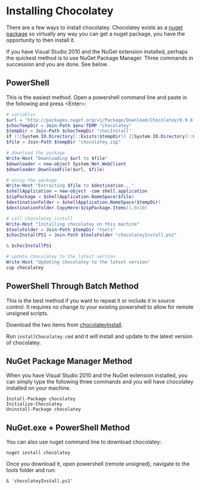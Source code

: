 # Installing Chocolatey
There are a few ways to install chocolatey. Chocolatey exists as a [nuget package](http://nuget.org/list/packages/chocolatey) so virtually any way you can get a nuget package, you have the opportunity to then install it.  

If you have Visual Studio 2010 and the NuGet extension installed, perhaps the quickest method is to use NuGet Package Manager. Three commands in succession and you are done. See below.  

## PowerShell
This is the easiest method. Open a powershell command line and paste in the following and press &lt;Enter&gt;:  
  
```powershell
# variables
$url = "http://packages.nuget.org/v1/Package/Download/Chocolatey/0.9.8.5"
$chocTempDir = Join-Path $env:TEMP "chocolatey"
$tempDir = Join-Path $chocTempDir "chocInstall"
if (![System.IO.Directory]::Exists($tempDir)) {[System.IO.Directory]::CreateDirectory($tempDir)}
$file = Join-Path $tempDir "chocolatey.zip"

# download the package
Write-Host "Downloading $url to $file"
$downloader = new-object System.Net.WebClient
$downloader.DownloadFile($url, $file)

# unzip the package
Write-Host "Extracting $file to $destination..."
$shellApplication = new-object -com shell.application 
$zipPackage = $shellApplication.NameSpace($file) 
$destinationFolder = $shellApplication.NameSpace($tempDir) 
$destinationFolder.CopyHere($zipPackage.Items(),0x10)

# call chocolatey install
Write-Host "Installing chocolatey on this machine"
$toolsFolder = Join-Path $tempDir "tools"
$chocInstallPS1 = Join-Path $toolsFolder "chocolateyInstall.ps1"

& $chocInstallPS1

# update chocolatey to the latest version
Write-Host "Updating chocolatey to the latest version"
cup chocolatey
```
  
## PowerShell Through Batch Method
This is the best method if you want to repeat it or include it in source control. It requires no change to your existing powershell to allow for remote unsigned scripts.  

Download the two items from [chocolateyInstall](https://github.com/ferventcoder/chocolatey/tree/master/chocolateyInstall).  
  
Run `installChocolatey.cmd` and it will install and update to the latest version of chocolatey.  
  
## NuGet Package Manager Method
  
When you have Visual Studio 2010 and the NuGet extension installed, you can simply type the following three commands and you will have chocolatey installed on your machine.  
  
 `Install-Package chocolatey`  
 `Initialize-Chocolatey`  
 `Uninstall-Package chocolatey`  

## NuGet.exe + PowerShell Method

You can also use nuget command line to download chocolatey:  
  
 `nuget install chocolatey`  
  
Once you download it, open powershell (remote unsigned), navigate to the tools folder and run:  

`& 'chocolateyInstall.ps1'`
